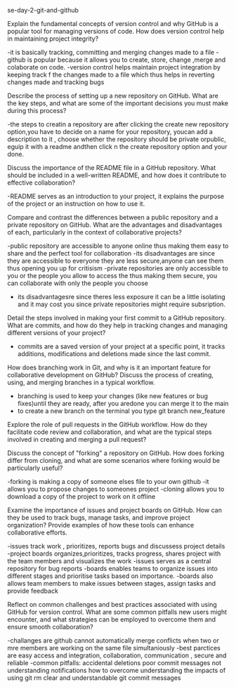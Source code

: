 se-day-2-git-and-github

Explain the fundamental concepts of version control and why GitHub is a popular tool for managing versions of code. How does version control help in maintaining project integrity?

-it is basically tracking, committing and merging changes made to a file 
-github is popular  because it allows you to create, store, change ,merge and colaborate on code.
-version control helps maintain project integration by keeping track f the changes made to a file which thus helps in reverting changes made and tracking bugs
 
Describe the process of setting up a new repository on GitHub. What are the key steps, and what are some of the important decisions you must make during this process?

-the steps to creatin a repository are after clicking the create new repository option,you have to decide on a name for your repository, youcan add a description to it , choose whether the repository should be private orpublic, eguip it with a readme andthen click n the create repository option and your done. 

Discuss the importance of the README file in a GitHub repository. What should be included in a well-written README, and how does it contribute to effective collaboration?

-README serves as an introduction to your project, it explains the purpose of the project or an instruction on how to use it.

Compare and contrast the differences between a public repository and a private repository on GitHub. What are the advantages and disadvantages of each, particularly in the context of collaborative projects? 

-public repository are accessible to anyone online thus making them easy to share and the perfect tool for collaboration
-its disadvantages are since they are accessible to everyone they are less secure,anyone can see them thus opening you  up for critisism
-private repositories are only accessible to you  or the people you allow to access the thus making them secure, you can collaborate with only the people you choose
- its disadvantagesre since theres less exposure it can be a little isolating  and it may cost you since private repositories might require subsription.

Detail the steps involved in making your first commit to a GitHub repository. What are commits, and how do they help in tracking changes and managing different versions of your project?

- commits are a saved version of your project at  a specific point, it tracks additions, modifications and deletions made since the last commit.

How does branching work in Git, and why is it an important feature for collaborative development on GitHub? Discuss the process of creating, using, and merging branches in a typical workflow.

- branching is used to keep your changes (like new features or bug fixes)until they are ready, after you aredone you can merge it to the main
- to create a new branch on the terminal you type git branch new_feature

Explore the role of pull requests in the GitHub workflow. How do they facilitate code review and collaboration, and what are the typical steps involved in creating and merging a pull request?

Discuss the concept of "forking" a repository on GitHub. How does forking differ from cloning, and what are some scenarios where forking would be particularly useful?

-forking is making a copy of someone elses  file to your own github 
-it allows you to propose changes  to someones project
-cloning allows you to download a copy of the project to work on it offline

Examine the importance of issues and project boards on GitHub. How can they be used to track bugs, manage tasks, and improve project organization? Provide examples of how these tools can enhance collaborative efforts.

-issues track work , prioritizes, reports bugs and discussess project details
-project boards organizes,prioritizes, tracks progress, shares project with the team members and visualizes the work
-issues serves as a central repository for bug reports
-boards enables teams to organize  issues into different stages and prioritise tasks based on importance.
-boards also allows team members to make issues  between stages, assign tasks and provide feedback

Reflect on common challenges and best practices associated with using GitHub for version control. What are some common pitfalls new users might encounter, and what strategies can be employed to overcome them and ensure smooth collaboration?

-challanges are github cannot automatically merge conflicts when two or mre members are working on the same file simultaniously
-best parctices are easy access and integration, collaboration, communication , secure and reliable
-common pitfalls:
        accidental deletions
        poor commit messages
        not understanding notifications
how to overcome
        understanding the impacts of using git rm
        clear and understandable git  commit messages
